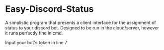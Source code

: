 # Easy-Discord-Status
A simplistic program that presents a client interface for the assignment of status to your discord bot. Designed to be run in the cloud/server, however it runs perfectly fine in cmd.

Input your bot's token in line 7

